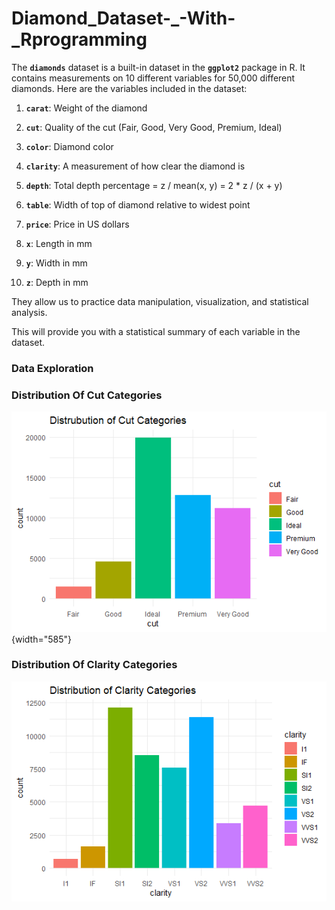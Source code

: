 # Diamond_Dataset-\_-With-\_Rprogramming

The **`diamonds`** dataset is a built-in dataset in the **`ggplot2`** package in R. It contains measurements on 10 different variables for 50,000 different diamonds. Here are the variables included in the dataset:

1.  **`carat`**: Weight of the diamond

2.  **`cut`**: Quality of the cut (Fair, Good, Very Good, Premium, Ideal)

3.  **`color`**: Diamond color

4.  **`clarity`**: A measurement of how clear the diamond is

5.  **`depth`**: Total depth percentage = z / mean(x, y) = 2 \* z / (x + y)

6.  **`table`**: Width of top of diamond relative to widest point

7.  **`price`**: Price in US dollars

8.  **`x`**: Length in mm

9.  **`y`**: Width in mm

10. **`z`**: Depth in mm

They allow us to practice data manipulation, visualization, and statistical analysis.

This will provide you with a statistical summary of each variable in the dataset.

### Data Exploration

### Distribution Of Cut Categories

![Cut Distribution](Cut_dist.png){width="585"}

### Distribution Of Clarity Categories

![Clarity Distribution](Clarity.png)
